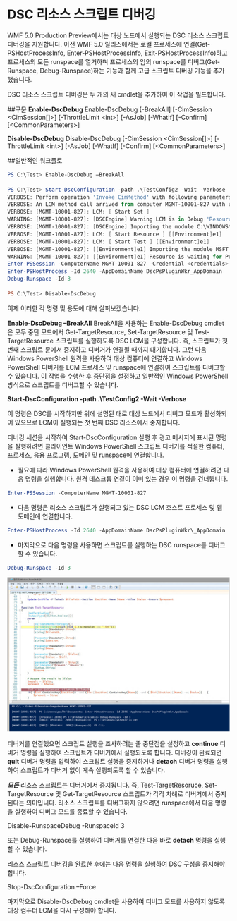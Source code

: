 # DSC 리소스 스크립트 디버깅
WMF 5.0 Production Preview에서는 대상 노드에서 실행되는 DSC 리소스 스크립트 디버깅을 지원합니다. 이전 WMF 5.0 릴리스에서는 로컬 프로세스에 연결(Get-PSHostProcessInfo, Enter-PSHostProcessInfo, Exit-PSHostProcessInfo)하고 프로세스의 모든 runspace를 열거하며 프로세스의 임의 runspace를 디버그(Get-Runspace, Debug-Runspace)하는 기능과 함께 고급 스크립트 디버깅 기능을 추가했습니다.

DSC 리소스 스크립트 디버깅은 두 개의 새 cmdlet을 추가하여 이 작업을 빌드합니다.

##구문
**Enable-DscDebug**
Enable-DscDebug \[-BreakAll\] \[-CimSession &lt;CimSession\[\]&gt;\] \[-ThrottleLimit &lt;int&gt;\] \[-AsJob\] \[-WhatIf\] \[-Confirm\] \[&lt;CommonParameters&gt;\]

**Disable-DscDebug**
Disable-DscDebug \[-CimSession &lt;CimSession\[\]&gt;\] \[-ThrottleLimit &lt;int&gt;\] \[-AsJob\] \[-WhatIf\] \[-Confirm\] \[&lt;CommonParameters&gt;\]

##일반적인 워크플로


```PowerShell
PS C:\Test> Enable-DscDebug –BreakAll

PS C:\Test> Start-DscConfiguration -path .\TestConfig2 -Wait -Verbose
VERBOSE: Perform operation 'Invoke CimMethod' with following parameters, ''namespaceName' = root/Microsoft/Windows/DesiredStateConfiguration,'className' = MSFT\_DSCLocalConfigurationManager,'methodName' = SendConfigurationApply'.
VERBOSE: An LCM method call arrived from computer MGMT-10001-827 with user sid S-1-5-21-397955417-626881126-188441444-3860663.
VERBOSE: [MGMT-10001-827]: LCM: [ Start Set ]
WARNING: [MGMT-10001-827]: [DSCEngine] Warning LCM is in Debug 'ResourceScriptBreakAll' mode. Resource script processing will be stopped to wait for PowerShell script debugger to attach.
VERBOSE: [MGMT-10001-827]: [DSCEngine] Importing the module C:\WINDOWS\system32\WindowsPowerShell\v1.0\Modules\PSDesiredStateConfiguration\DscResources\MSFT_EnvironmentResource\MSFT_EnvironmentResource.psm1 in force mode.
VERBOSE: [MGMT-10001-827]: LCM: [ Start Resource ] [[Environment]e1]
VERBOSE: [MGMT-10001-827]: LCM: [ Start Test ] [[Environment]e1]
VERBOSE: [MGMT-10001-827]: [[Environment]e1] Importing the module MSFT_EnvironmentResource in force mode.
WARNING: [MGMT-10001-827]: [[Environment]e1] Resource is waiting for PowerShell script debugger to attach. Use the following commands to begin debugging this resource script:
Enter-PSSession -ComputerName MGMT-10001-827 -Credential <credentials>
Enter-PSHostProcess -Id 2640 -AppDomainName DscPsPluginWkr_AppDomain
Debug-Runspace -Id 3

PS C:\Test> Disable-DscDebug
```
이제 이러한 각 명령 및 용도에 대해 살펴보겠습니다.

**Enable-DscDebug –BreakAll**
BreakAll을 사용하는 Enable-DscDebug cmdlet은 모두 중단 모드에서 Get-TargetResource, Set-TargetResource 및 Test-TargetResource 스크립트를 실행하도록 DSC LCM을 구성합니다. 즉, 스크립트가 첫 번째 스크립트 문에서 중지하고 디버거가 연결될 때까지 대기합니다. 그런 다음 Windows PowerShell 원격을 사용하여 대상 컴퓨터에 연결하고 Windows PowerShell 디버거를 LCM 프로세스 및 runspace에 연결하여 스크립트를 디버그할 수 있습니다. 이 작업을 수행한 후 중단점을 설정하고 일반적인 Windows PowerShell 방식으로 스크립트를 디버그할 수 있습니다.

**Start-DscConfiguration -path .\TestConfig2 -Wait -Verbose**

이 명령은 DSC를 시작하지만 위에 설명된 대로 대상 노드에서 디버그 모드가 활성화되어 있으므로 LCM이 실행되는 첫 번째 DSC 리소스에서 중지합니다.

디버깅 세션을 시작하여 Start-DscConfiguration 실행 후 경고 메시지에 표시된 명령을 실행하려면 클라이언트 Windows PowerShell 스크립트 디버거를 적절한 컴퓨터, 프로세스, 응용 프로그램, 도메인 및 runspace에 연결합니다.

* 필요에 따라 Windows PowerShell 원격을 사용하여 대상 컴퓨터에 연결하려면 다음 명령을 실행합니다. 원격 데스크톱 연결이 이미 있는 경우 이 명령을 건너뜁니다.
```PowerShell
Enter-PSSession -ComputerName MGMT-10001-827
```
* 다음 명령은 리소스 스크립트가 실행되고 있는 DSC LCM 호스트 프로세스 및 앱 도메인에 연결합니다.
```PowerShell
Enter-PSHostProcess -Id 2640 -AppDomainName DscPsPluginWkr\_AppDomain
```
*  마지막으로 다음 명령을 사용하면 스크립트를 실행하는 DSC runspace를 디버그할 수 있습니다.
```PowerShell
Debug-Runspace -Id 3
```
![](images/DscResourceDebugging.jpg)

디버거를 연결했으면 스크립트 실행을 조사하려는 줄 중단점을 설정하고 **continue** 디버거 명령을 실행하여 스크립트가 디버거에서 실행되도록 합니다. 디버깅이 완료되면 **quit** 디버거 명령을 입력하여 스크립트 실행을 중지하거나 **detach** 디버거 명령을 실행하여 스크립트가 디버거 없이 계속 실행되도록 할 수 있습니다.

***모든*** 리소스 스크립트는 디버거에서 중지됩니다. 즉, Test-TargetResoruce, Set-TargetResource 및 Get-TargetResource 스크립트가 각각 차례로 디버거에서 중지된다는 의미입니다. 리소스 스크립트를 디버그하지 않으려면 runspace에서 다음 명령을 실행하여 디버그 모드를 종료할 수 있습니다.

Disable-RunspaceDebug -RunspaceId 3

또는 Debug-Runspace를 실행하여 디버거를 연결한 다음 바로 **detach** 명령을 실행할 수 있습니다.

리소스 스크립트 디버깅을 완료한 후에는 다음 명령을 실행하여 DSC 구성을 중지해야 합니다.

Stop-DscConfiguration –Force

마지막으로 Disable-DscDebug cmdlet을 사용하여 디버그 모드를 사용하지 않도록 대상 컴퓨터 LCM을 다시 구성해야 합니다.<!--HONumber=Mar16_HO2-->
